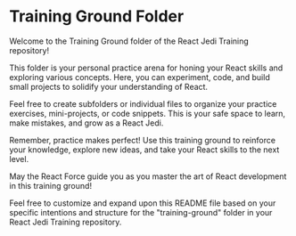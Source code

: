 # Training Ground Folder
Welcome to the Training Ground folder of the React Jedi Training repository!

This folder is your personal practice arena for honing your React skills and exploring various concepts. Here, you can experiment, code, and build small projects to solidify your understanding of React.

Feel free to create subfolders or individual files to organize your practice exercises, mini-projects, or code snippets. This is your safe space to learn, make mistakes, and grow as a React Jedi.

Remember, practice makes perfect! Use this training ground to reinforce your knowledge, explore new ideas, and take your React skills to the next level.

May the React Force guide you as you master the art of React development in this training ground!

Feel free to customize and expand upon this README file based on your specific intentions and structure for the "training-ground" folder in your React Jedi Training repository.
